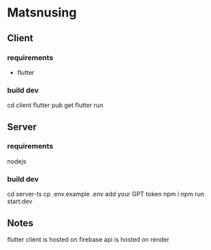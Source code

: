 # Matsnusing

## Client
### requirements
- flutter

### build dev
cd client
flutter pub get
flutter run

## Server

### requirements
nodejs

### build dev
cd server-ts
cp .env.example .env
add your GPT token
npm i
npm run start:dev


## Notes
flutter client is hosted on firebase
api is hosted on render